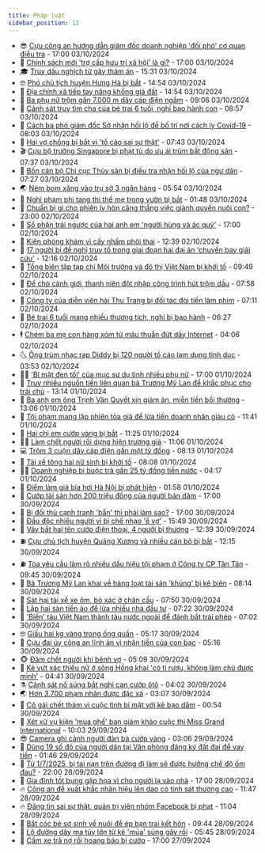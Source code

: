 ```yaml
---
title: Pháp luật
sidebar_position: 12
---
```


<!-- vnexpress-phap-luat:START -->
- 😎 [Cựu công an hướng dẫn giám đốc doanh nghiệp &#39;đối phó&#39; cơ quan điều tra](https://vnexpress.net/cuu-cong-an-huong-dan-giam-doc-doanh-nghiep-doi-pho-co-quan-dieu-tra-4799999.html) - 17:00 03/10/2024
- 🥰 [Chính sách mới &#39;trợ cấp hưu trí xã hội&#39; là gì?](https://vnexpress.net/chinh-sach-moi-tro-cap-huu-tri-xa-hoi-la-gi-4799318.html) - 17:00 03/10/2024
- 🎓 [Truy dấu nghịch tử gây thảm án](https://vnexpress.net/truy-dau-nghich-tu-gay-tham-an-de-che-day-cuoc-song-gia-doi-4799965.html) - 15:31 03/10/2024
- 🤓 [Phó chủ tịch huyện Hưng Hà bị bắt](https://vnexpress.net/pho-chu-tich-huyen-hung-ha-bi-bat-4799991.html) - 14:54 03/10/2024
- 🎊 [Địa chính xã tiếp tay nâng khống giá đất](https://vnexpress.net/dia-chinh-xa-tiep-tay-nang-khong-gia-dat-4799996.html) - 14:54 03/10/2024
- 🙉 [Ba phụ nữ trộm gần 7.000 m dây cáp điện ngầm](https://vnexpress.net/ba-phu-nu-trom-gan-7-000-m-day-cap-dien-ngam-4799914.html) - 09:06 03/10/2024
- 🤡 [Cảnh sát truy tìm cha của bé trai 6 tuổi, nghi bạo hành con](https://vnexpress.net/canh-sat-truy-tim-cha-cua-be-trai-6-tuoi-nghi-bao-hanh-con-4799881.html) - 08:57 03/10/2024
- 🗽 [Cách ba phó giám đốc Sở nhận hối lộ để bố trí nơi cách ly Covid-19](https://vnexpress.net/cach-ba-pho-giam-doc-so-nhan-hoi-lo-de-bo-tri-noi-cach-ly-covid-19-4799797.html) - 08:03 03/10/2024
- 🌋 [Hai vợ chồng bị bắt vì &#39;tố cáo sai sự thật&#39;](https://vnexpress.net/hai-vo-chong-bi-bat-vi-to-cao-sai-su-that-4799847.html) - 07:43 03/10/2024
- 🎬 [Cựu bộ trưởng Singapore bị phạt tù do ưu ái trùm bất động sản](https://vnexpress.net/cuu-bo-truong-singapore-bi-phat-tu-do-uu-ai-trum-bat-dong-san-4799809.html) - 07:37 03/10/2024
- 💯 [Bốn cán bộ Chi cục Thủy sản bị điều tra nhận hối lộ của ngư dân](https://vnexpress.net/bon-can-bo-chi-cuc-thuy-san-bi-dieu-tra-nhan-hoi-lo-cua-ngu-dan-4799811.html) - 07:27 03/10/2024
- 🌏 [Ném bom xăng vào trụ sở 3 ngân hàng](https://vnexpress.net/nem-bom-xang-vao-tru-so-3-ngan-hang-4799793.html) - 05:54 03/10/2024
- 🌊 [Nghi phạm phi tang thi thể mẹ trong vườn bị bắt](https://vnexpress.net/nghi-pham-phi-tang-thi-the-me-trong-vuon-bi-bat-4799613.html) - 01:48 03/10/2024
- 💂 [Chuẩn bị gì cho phiên ly hôn căng thẳng việc giành quyền nuôi con?](https://vnexpress.net/chuan-bi-gi-cho-phien-ly-hon-cang-thang-viec-gianh-quyen-nuoi-con-4799365.html) - 23:00 02/10/2024
- 🎡 [Số phận trái ngược của hai anh em &#39;người hùng và ác quỷ&#39;](https://vnexpress.net/so-phan-trai-nguoc-cua-hai-anh-em-nguoi-hung-va-ac-quy-4799516.html) - 17:00 02/10/2024
- 🫶 [Kiện phòng khám vì cấy nhầm phôi thai](https://vnexpress.net/kien-phong-kham-vi-cay-nham-phoi-thai-4799537.html) - 12:39 02/10/2024
- 🐲 [17 người bị đề nghị truy tố trong giai đoạn hai đại án &#39;chuyến bay giải cứu&#39;](https://vnexpress.net/17-nguoi-bi-de-nghi-truy-to-trong-giai-doan-2-dai-an-chuyen-bay-giai-cuu-4799325.html) - 12:16 02/10/2024
- 🚀 [Tổng biên tập tạp chí Môi trường và đô thị Việt Nam bị khởi tố](https://vnexpress.net/tong-bien-tap-tap-chi-moi-truong-va-do-thi-viet-nam-bi-khoi-to-4799493.html) - 09:49 02/10/2024
- 🎊 [Để chó cảnh giới, thanh niên đột nhập công trình hút trộm dầu](https://vnexpress.net/de-cho-canh-gioi-thanh-nien-dot-nhap-cong-trinh-hut-trom-dau-4799412.html) - 07:58 02/10/2024
- 🤗 [Công ty của diễn viên hài Thu Trang bị đối tác đòi tiền làm phim](https://vnexpress.net/cong-ty-cua-dien-vien-hai-thu-trang-bi-doi-tac-doi-tien-lam-phim-4799371.html) - 07:11 02/10/2024
- 🗽 [Bé trai 6 tuổi mang nhiều thương tích, nghi bị bạo hành](https://vnexpress.net/be-trai-6-tuoi-mang-nhieu-thuong-tich-nghi-bi-bao-hanh-4799368.html) - 06:27 02/10/2024
- 🕴 [Chém ba mẹ con hàng xóm từ mâu thuẫn đứt dây Internet](https://vnexpress.net/chem-ba-me-con-hang-xom-tu-mau-thuan-dut-day-internet-4799292.html) - 04:06 02/10/2024
- 🌜 [Ông trùm nhạc rap Diddy bị 120 người tố cáo lạm dụng tình dục](https://vnexpress.net/ong-trum-nhac-rap-diddy-bi-120-nguoi-to-cao-lam-dung-tinh-duc-4799293.html) - 03:53 02/10/2024
- 🧑‍🏫 [&#39;Bí mật đen tối&#39; của mục sư dụ tình nhiều phụ nữ](https://vnexpress.net/mat-that-cua-muc-su-du-tinh-nhieu-phu-nu-4798731.html) - 17:00 01/10/2024
- 🦩 [Truy nhiều nguồn tiền liên quan bà Trương Mỹ Lan để khắc phục cho trái chủ](https://vnexpress.net/truy-nhieu-nguon-tien-lien-quan-ba-truong-my-lan-de-khac-phuc-cho-trai-chu-4799121.html) - 13:14 01/10/2024
- 💼 [Ba anh em ông Trịnh Văn Quyết xin giảm án, miễn tiền bồi thường](https://vnexpress.net/ba-anh-em-ong-trinh-van-quyet-xin-giam-an-mien-tien-boi-thuong-4799109.html) - 13:06 01/10/2024
- 💫 [Tội phạm mạng lập phiên tòa giả để lừa tiền doanh nhân giàu có](https://vnexpress.net/toi-pham-mang-lap-phien-toa-gia-de-lua-tien-doanh-nhan-giau-co-4799071.html) - 11:41 01/10/2024
- 🦅 [Hai chị em cướp vàng bị bắt](https://vnexpress.net/hai-chi-em-cuop-vang-bi-bat-4799076.html) - 11:25 01/10/2024
- 🧑‍💻 [Làm chết người rồi dựng hiện trường giả](https://vnexpress.net/lam-chet-nguoi-roi-dung-hien-truong-gia-4799081.html) - 11:06 01/10/2024
- 💻 [Trộm 3 cuộn dây cáp điện gần một tỷ đồng](https://vnexpress.net/trom-3-cuon-day-cap-dien-gan-mot-ty-dong-4799019.html) - 08:13 01/10/2024
- 🤠 [Tài xế tông hai nữ sinh bị khởi tố](https://vnexpress.net/tai-xe-tong-hai-nu-sinh-bi-khoi-to-4799010.html) - 08:08 01/10/2024
- 🧑‍🏫 [Doanh nghiệp bị buộc trả gần 25 tỷ đồng tiền nước](https://vnexpress.net/doanh-nghiep-bi-buoc-tra-gan-25-ty-dong-tien-nuoc-4798897.html) - 04:17 01/10/2024
- 🌈 [Điểm làm giả bia hơi Hà Nội bị phát hiện](https://vnexpress.net/diem-lam-gia-bia-hoi-ha-noi-bi-phat-hien-4798764.html) - 01:58 01/10/2024
- 🌮 [Cướp tài sản hơn 200 triệu đồng của người bán dâm](https://vnexpress.net/cuop-tai-san-hon-200-trieu-dong-cua-nguoi-ban-dam-4798670.html) - 17:00 30/09/2024
- 🐲 [Bị đối thủ cạnh tranh &#39;bẩn&#39; thì phải làm sao?](https://vnexpress.net/bi-doi-thu-canh-tranh-ban-thi-phai-lam-sao-4798666.html) - 17:00 30/09/2024
- 🧰 [Đầu độc nhiều người vì bị chế nhạo &#39;ế vợ&#39;](https://vnexpress.net/dau-doc-nhieu-nguoi-vi-bi-che-nhao-e-vo-4798664.html) - 15:49 30/09/2024
- 💄 [Vây bắt hai tên cướp điện thoại, 4 người bị thương](https://vnexpress.net/vay-bat-hai-ten-cuop-dien-thoai-4-nguoi-bi-thuong-4798671.html) - 12:39 30/09/2024
- ⛽️ [Cựu chủ tịch huyện Quảng Xương và nhiều cán bộ bị bắt](https://vnexpress.net/cuu-chu-tich-huyen-quang-xuong-va-nhieu-can-bo-bi-bat-4798672.html) - 12:15 30/09/2024
- ⛽️ [Tòa yêu cầu làm rõ nhiều dấu hiệu tội phạm ở Công ty CP Tân Tân](https://vnexpress.net/toa-yeu-cau-lam-ro-nhieu-dau-hieu-toi-pham-o-cong-ty-cp-tan-tan-4798534.html) - 09:45 30/09/2024
- 💂 [Bà Trương Mỹ Lan khai về hàng loạt tài sản &#39;khủng&#39; bị kê biên](https://vnexpress.net/ba-truong-my-lan-khai-ve-hang-loat-tai-san-khung-bi-ke-bien-4798560.html) - 08:14 30/09/2024
- 🤔 [Sát hại tài xế xe ôm, bỏ xác ở chân cầu](https://vnexpress.net/sat-hai-tai-xe-xe-om-4798559.html) - 07:50 30/09/2024
- 🧐 [Lập hai sàn tiền ảo để lừa nhiều nhà đầu tư](https://vnexpress.net/lap-hai-san-dau-tu-tien-ao-de-lua-nha-dau-tu-4798532.html) - 07:22 30/09/2024
- 🎃 [&#39;Biến&#39; tàu Việt Nam thành tàu nước ngoài để đánh bắt trái phép](https://vnexpress.net/bien-tau-viet-nam-thanh-tau-nuoc-ngoai-de-danh-bat-trai-phep-4798533.html) - 07:02 30/09/2024
- 🤓 [Giấu hai kg vàng trong ống quần](https://vnexpress.net/giau-hai-kg-vang-trong-ong-quan-4798513.html) - 05:17 30/09/2024
- 💃 [Cựu đại úy công an lĩnh án vì nhận tiền của con bạc](https://vnexpress.net/cuu-dai-uy-cong-an-linh-an-vi-nhan-tien-cua-con-bac-4798487.html) - 05:16 30/09/2024
- 🐵 [Đâm chết người khi bênh vợ](https://vnexpress.net/dam-chet-nguoi-khi-benh-vo-4798520.html) - 05:09 30/09/2024
- 🤖 [Kẻ vứt xác thiếu nữ ở sông Hồng khai &#39;có tí rượu, không làm chủ được mình&#39;](https://vnexpress.net/ke-vut-xac-thieu-nu-o-song-hong-khai-co-ti-ruou-khong-lam-chu-duoc-minh-4798435.html) - 04:41 30/09/2024
- ⚗️ [Cảnh sát nổ súng bắt nghi can cướp ôtô](https://vnexpress.net/canh-sat-no-sung-bat-nghi-can-cuop-oto-4798467.html) - 04:02 30/09/2024
- 🌏 [Hơn 3.700 phạm nhân được đặc xá](https://vnexpress.net/hon-3-700-pham-nhan-duoc-dac-xa-4798406.html) - 03:07 30/09/2024
- 🦆 [Cô gái chết thảm vì cuộc tình bí mật với kẻ bạo dâm](https://vnexpress.net/co-gai-chet-tham-vi-cuoc-tinh-bi-mat-voi-ke-bao-dam-4798317.html) - 00:54 30/09/2024
- 🐎 [Xét xử vụ kiện &#39;mua ghế&#39; ban giám khảo cuộc thi Miss Grand International](https://vnexpress.net/xet-xu-vu-kien-mua-ghe-ban-giam-khao-cuoc-thi-miss-grand-international-4798262.html) - 10:03 29/09/2024
- 😎 [Camera ghi cảnh người đàn bà cướp vàng](https://vnexpress.net/camera-ghi-canh-nguoi-dan-ba-cuop-vang-4798184.html) - 03:06 29/09/2024
- 💪 [Dùng 19 sổ đỏ của người dân tại Văn phòng đăng ký đất đai để vay tiền](https://vnexpress.net/dung-19-so-do-cua-nguoi-dan-tai-van-phong-dang-ky-dat-dai-de-vay-tien-4797894.html) - 01:46 29/09/2024
- 🤡 [Từ 1/7/2025, bị tai nạn trên đường đi làm sẽ được hưởng chế độ ốm đau?](https://vnexpress.net/tu-1-7-2025-bi-tai-nan-tren-duong-di-lam-se-duoc-huong-che-do-om-dau-4796615.html) - 22:00 28/09/2024
- 🌁 [Gia đình tốt bụng gặp họa vì cho người lạ vào nhà](https://vnexpress.net/gia-dinh-gap-hoa-vi-cho-nguoi-la-vao-nha-4797836.html) - 17:00 28/09/2024
- 🔥 [Công an đề xuất khắc nhãn hiệu lên dao có tính sát thương cao](https://vnexpress.net/cong-an-de-xuat-khac-nhan-hieu-len-dao-co-tinh-sat-thuong-cao-4798058.html) - 11:47 28/09/2024
- 🔥 [Đăng tin sai sự thật, quản trị viên nhóm Facebook bị phạt](https://vnexpress.net/dang-tin-sai-su-that-quan-tri-vien-nhom-facebook-bi-phat-4798099.html) - 11:04 28/09/2024
- 👺 [Bắt cóc bé sơ sinh về nuôi để ép bạn trai kết hôn](https://vnexpress.net/bat-coc-be-so-sinh-ve-nuoi-de-ep-ban-trai-ket-hon-4798060.html) - 09:44 28/09/2024
- 🎊 [Lộ đường dây ma túy lớn từ kẻ &#39;múa&#39; súng gây rối](https://vnexpress.net/lo-duong-day-ma-tuy-lon-tu-ke-mua-sung-gay-roi-4798024.html) - 05:45 28/09/2024
- 🎊 [Cầm xe trả nợ rồi hoang báo bị cướp](https://vnexpress.net/cam-xe-tra-no-roi-hoang-bao-bi-cuop-4797875.html) - 17:00 27/09/2024<!-- vnexpress-phap-luat:END -->
